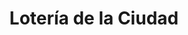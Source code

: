 ---
title: "Lotería de la Ciudad"
url: /ciudad-autonoma-de-buenos-aires/loteria-de-la-ciudad-avenida-diaz-velez-2/
shop: lotería
---